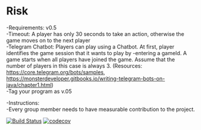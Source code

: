 # Risk

-Requirements: v0.5 \
-Timeout: A player has only 30 seconds to take an action, otherwise the game moves on to the next player \
-Telegram Chatbot: Players can play using a Chatbot. At first, player identifies the game session that it wants to play by -entering a gameId. A game starts when all players have joined the game. Assume that the number of players in this case is always 3. (Resources: https://core.telegram.org/bots/samples, https://monsterdeveloper.gitbooks.io/writing-telegram-bots-on-java/chapter1.html) \
-Tag your program as v.05 

-Instructions: \
-Every group member needs to have measurable contribution to the project. 


[![Build Status](https://travis-ci.com/cmohr368/Risk.svg?branch=master)](https://travis-ci.com/cmohr368/Risk)
[![codecov](https://codecov.io/gh/Ethaninabox/Risk/branch/master/graph/badge.svg)](https://codecov.io/gh/Ethaninabox/Risk)
